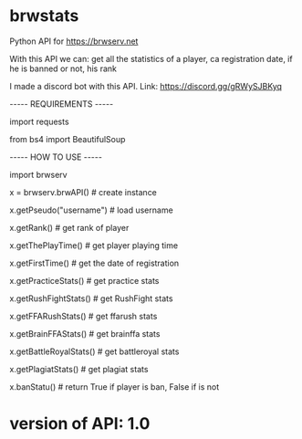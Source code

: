 # brwstats
Python API for https://brwserv.net

With this API we can: get all the statistics of a player, ca registration date, if he is banned or not, his rank

I made a discord bot with this API. Link: https://discord.gg/gRWySJBKyq


----- REQUIREMENTS -----

import requests

from bs4 import BeautifulSoup

----- HOW TO USE -----

import brwserv

x = brwserv.brwAPI() # create instance

x.getPseudo("username") # load username

x.getRank() # get rank of player

x.getThePlayTime() # get player playing time

x.getFirstTime() # get the date of registration

x.getPracticeStats() # get practice stats

x.getRushFightStats() # get RushFight stats

x.getFFARushStats() # get ffarush stats

x.getBrainFFAStats() # get brainffa stats

x.getBattleRoyalStats() # get battleroyal stats

x.getPlagiatStats() # get plagiat stats

x.banStatu() # return True if player is ban, False if is not

# version of API: 1.0

